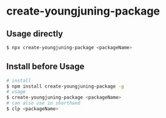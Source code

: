 # create-youngjuning-package

## Usage directly

```sh
$ npx create-youngjuning-package <packageName>
```

## Install before Usage

```sh
# install
$ npm install create-youngjuning-package -g
# usage
$ create-youngjuning-package <packageName>
# can also use in shorthand
$ clp <packageName>
```
